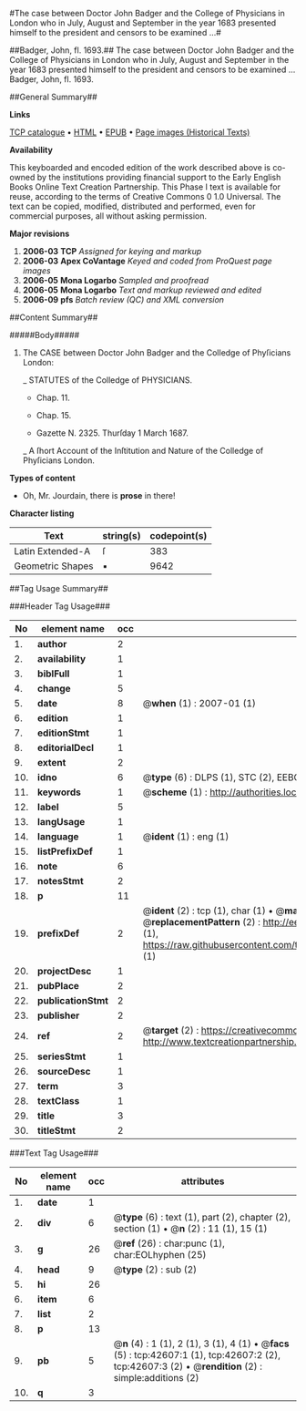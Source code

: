 #The case between Doctor John Badger and the College of Physicians in London who in July, August and September in the year 1683 presented himself to the president and censors to be examined ...#

##Badger, John, fl. 1693.##
The case between Doctor John Badger and the College of Physicians in London who in July, August and September in the year 1683 presented himself to the president and censors to be examined ...
Badger, John, fl. 1693.

##General Summary##

**Links**

[TCP catalogue](http://www.ota.ox.ac.uk/tcp/)  • 
[HTML](http://tei.it.ox.ac.uk/tcp/Texts-HTML/free/A28/A28878.html)  • 
[EPUB](http://tei.it.ox.ac.uk/tcp/Texts-EPUB/free/A28/A28878.epub) • 
[Page images (Historical Texts)](https://data.historicaltexts.jisc.ac.uk/view?pubId=eebo-09288152e&pageId=eebo-09288152e-42607-1)

**Availability**

This keyboarded and encoded edition of the
	       work described above is co-owned by the institutions
	       providing financial support to the Early English Books
	       Online Text Creation Partnership. This Phase I text is
	       available for reuse, according to the terms of Creative
	       Commons 0 1.0 Universal. The text can be copied,
	       modified, distributed and performed, even for
	       commercial purposes, all without asking permission.

**Major revisions**

1. __2006-03__ __TCP__ *Assigned for keying and markup*
1. __2006-03__ __Apex CoVantage__ *Keyed and coded from ProQuest page images*
1. __2006-05__ __Mona Logarbo__ *Sampled and proofread*
1. __2006-05__ __Mona Logarbo__ *Text and markup reviewed and edited*
1. __2006-09__ __pfs__ *Batch review (QC) and XML conversion*

##Content Summary##

#####Body#####

1. The CASE between Doctor John Badger and the Colledge of Phyſicians London:

    _ STATUTES of the Colledge of PHYSICIANS.

      * Chap. 11.

      * Chap. 15.

      * Gazette N. 2325. Thurſday 1 March 1687.

    _ A ſhort Account of the Inſtitution and Nature of the Colledge of Phyſicians London.

**Types of content**

  * Oh, Mr. Jourdain, there is **prose** in there!

**Character listing**


|Text|string(s)|codepoint(s)|
|---|---|---|
|Latin Extended-A|ſ|383|
|Geometric Shapes|▪|9642|

##Tag Usage Summary##

###Header Tag Usage###

|No|element name|occ|attributes|
|---|---|---|---|
|1.|__author__|2||
|2.|__availability__|1||
|3.|__biblFull__|1||
|4.|__change__|5||
|5.|__date__|8| @__when__ (1) : 2007-01 (1)|
|6.|__edition__|1||
|7.|__editionStmt__|1||
|8.|__editorialDecl__|1||
|9.|__extent__|2||
|10.|__idno__|6| @__type__ (6) : DLPS (1), STC (2), EEBO-CITATION (1), OCLC (1), VID (1)|
|11.|__keywords__|1| @__scheme__ (1) : http://authorities.loc.gov/ (1)|
|12.|__label__|5||
|13.|__langUsage__|1||
|14.|__language__|1| @__ident__ (1) : eng (1)|
|15.|__listPrefixDef__|1||
|16.|__note__|6||
|17.|__notesStmt__|2||
|18.|__p__|11||
|19.|__prefixDef__|2| @__ident__ (2) : tcp (1), char (1)  •  @__matchPattern__ (2) : ([0-9\-]+):([0-9IVX]+) (1), (.+) (1)  •  @__replacementPattern__ (2) : http://eebo.chadwyck.com/downloadtiff?vid=$1&page=$2 (1), https://raw.githubusercontent.com/textcreationpartnership/Texts/master/tcpchars.xml#$1 (1)|
|20.|__projectDesc__|1||
|21.|__pubPlace__|2||
|22.|__publicationStmt__|2||
|23.|__publisher__|2||
|24.|__ref__|2| @__target__ (2) : https://creativecommons.org/publicdomain/zero/1.0/ (1), http://www.textcreationpartnership.org/docs/. (1)|
|25.|__seriesStmt__|1||
|26.|__sourceDesc__|1||
|27.|__term__|3||
|28.|__textClass__|1||
|29.|__title__|3||
|30.|__titleStmt__|2||


###Text Tag Usage###

|No|element name|occ|attributes|
|---|---|---|---|
|1.|__date__|1||
|2.|__div__|6| @__type__ (6) : text (1), part (2), chapter (2), section (1)  •  @__n__ (2) : 11 (1), 15 (1)|
|3.|__g__|26| @__ref__ (26) : char:punc (1), char:EOLhyphen (25)|
|4.|__head__|9| @__type__ (2) : sub (2)|
|5.|__hi__|26||
|6.|__item__|6||
|7.|__list__|2||
|8.|__p__|13||
|9.|__pb__|5| @__n__ (4) : 1 (1), 2 (1), 3 (1), 4 (1)  •  @__facs__ (5) : tcp:42607:1 (1), tcp:42607:2 (2), tcp:42607:3 (2)  •  @__rendition__ (2) : simple:additions (2)|
|10.|__q__|3||
